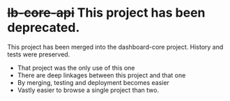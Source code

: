~~lb-core-api~~ This project has been deprecated.
===========

This project has been merged into the dashboard-core project. History and
tests were preserved.
* That project was the only use of this one
* There are deep linkages between this project and that one
* By merging, testing and deployment becomes easier
* Vastly easier to browse a single project than two.
